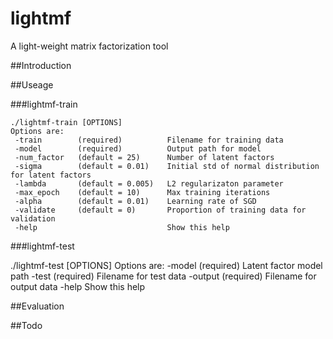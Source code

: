 # lightmf
A light-weight matrix factorization tool

##Introduction

##Useage

###lightmf-train

    ./lightmf-train [OPTIONS]
    Options are:
     -train        (required)          Filename for training data 
     -model        (required)          Output path for model 
     -num_factor   (default = 25)      Number of latent factors 
     -sigma        (default = 0.01)    Initial std of normal distribution for latent factors 
     -lambda       (default = 0.005)   L2 regularizaton parameter 
     -max_epoch    (default = 10)      Max training iterations 
     -alpha        (default = 0.01)    Learning rate of SGD 
     -validate     (default = 0)       Proportion of training data for validation 
     -help                             Show this help 

###lightmf-test

./lightmf-test [OPTIONS]
Options are:
 -model    (required)  Latent factor model path 
 -test     (required)  Filename for test data 
 -output   (required)  Filename for output data 
 -help                 Show this help 

##Evaluation


##Todo



